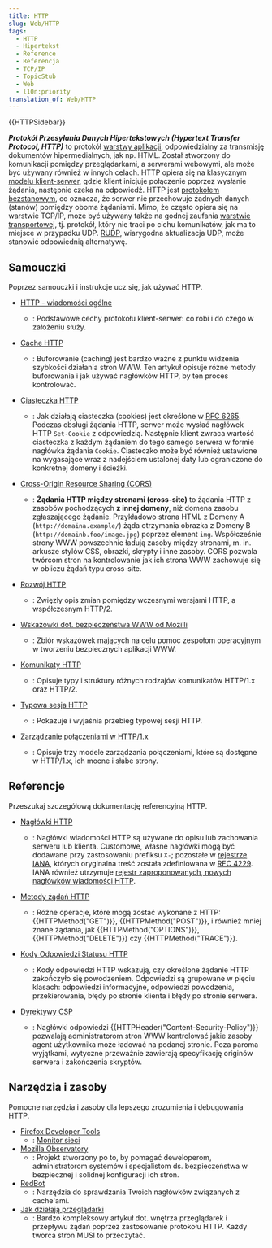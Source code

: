 ```yaml
---
title: HTTP
slug: Web/HTTP
tags:
  - HTTP
  - Hipertekst
  - Reference
  - Referencja
  - TCP/IP
  - TopicStub
  - Web
  - l10n:priority
translation_of: Web/HTTP
---
```

{{HTTPSidebar}}

**_Protokół Przesyłania Danych Hipertekstowych (Hypertext Transfer Protocol, HTTP)_** to protokół [warstwy aplikacji](https://en.wikipedia.org/wiki/Application_Layer), odpowiedzialny za transmisję dokumentów hipermedialnych, jak np. HTML. Został stworzony do komunikacji pomiędzy przeglądarkami, a serwerami webowymi, ale może być używany również w innych celach. HTTP opiera się na klasycznym [modelu klient-serwer](https://en.wikipedia.org/wiki/Client%E2%80%93server_model), gdzie klient inicjuje połączenie poprzez wysłanie żądania, następnie czeka na odpowiedź. HTTP jest [protokołem bezstanowym](https://en.wikipedia.org/wiki/Stateless_protocol), co oznacza, że serwer nie przechowuje żadnych danych (stanów) pomiędzy oboma żądaniami. Mimo, że często opiera się na warstwie TCP/IP, może być używany także na godnej zaufania [warstwie transportowej](http://en.wikipedia.org/wiki/Transport_Layer), tj. protokół, który nie traci po cichu komunikatów, jak ma to miejsce w przypadku UDP. [RUDP](https://en.wikipedia.org/wiki/Reliable_User_Datagram_Protocol), wiarygodna aktualizacja UDP, może stanowić odpowiednią alternatywę.

## Samouczki

Poprzez samouczki i instrukcje ucz się, jak używać HTTP.

- [HTTP - wiadomości ogólne](/pl/docs/Web/HTTP/Overview)
  - : Podstawowe cechy protokołu klient-serwer: co robi i do czego w założeniu służy.
- [Cache HTTP](/pl/docs/Web/HTTP/Caching)
  - : Buforowanie (caching) jest bardzo ważne z punktu widzenia szybkości działania stron WWW. Ten artykuł opisuje różne metody buforowania i jak używać nagłówków HTTP, by ten proces kontrolować.
- [Ciasteczka HTTP](/pl/docs/Web/HTTP/Cookies)
  - : Jak działają ciasteczka (cookies) jest określone w [RFC 6265](http://tools.ietf.org/html/rfc6265). Podczas obsługi żądania HTTP, serwer może wysłać nagłówek HTTP `Set-Cookie` z odpowiedzią. Następnie klient zwraca wartość ciasteczka z każdym żądaniem do tego samego serwera w formie nagłówka żądania `Cookie`. Ciasteczko może być również ustawione na wygasające wraz z nadejściem ustalonej daty lub ograniczone do konkretnej domeny i ścieżki.
- [Cross-Origin Resource Sharing (CORS)](/pl/docs/Web/HTTP/CORS)
  - : **Żądania HTTP między stronami (cross-site)** to żądania HTTP z zasobów pochodzących **z innej domeny**, niż domena zasobu zgłaszającego żądanie. Przykładowo strona HTML z Domeny A (`http://domaina.example/`) żąda otrzymania obrazka z Domeny B (`http://domainb.foo/image.jpg`) poprzez element `img`. Współcześnie strony WWW powszechnie ładują zasoby między stronami, m. in. arkusze stylów CSS, obrazki, skrypty i inne zasoby. CORS pozwala twórcom stron na kontrolowanie jak ich strona WWW zachowuje się w obliczu żądań typu cross-site.

- [Rozwój HTTP](/pl/docs/Web/HTTP/Basics_of_HTTP/Evolution_of_HTTP)
  - : Zwięzły opis zmian pomiędzy wczesnymi wersjami HTTP, a współczesnym HTTP/2.
- [Wskazówki dot. bezpieczeństwa WWW od Mozilli](https://wiki.mozilla.org/Security/Guidelines/Web_Security)
  - : Zbiór wskazówek mających na celu pomoc zespołom operacyjnym w tworzeniu bezpiecznych aplikacji WWW.

- [Komunikaty HTTP](/pl/docs/Web/HTTP/Messages)
  - : Opisuje typy i struktury różnych rodzajów komunikatów HTTP/1.x oraz HTTP/2.
- [Typowa sesja HTTP](/pl/docs/Web/HTTP/Session)
  - : Pokazuje i wyjaśnia przebieg typowej sesji HTTP.
- [Zarządzanie połączeniami w HTTP/1.x](/pl/docs/Web/HTTP/Connection_management_in_HTTP_1.x)
  - : Opisuje trzy modele zarządzania połączeniami, które są dostępne w HTTP/1.x, ich mocne i słabe strony.

## Referencje

Przeszukaj szczegółową dokumentację referencyjną HTTP.

- [Nagłówki HTTP](/pl/docs/Web/HTTP/Headers)
  - : Nagłówki wiadomości HTTP są używane do opisu lub zachowania serweru lub klienta. Customowe, własne nagłówki mogą być dodawane przy zastosowaniu prefiksu `X-`; pozostałe w [rejestrze IANA](http://www.iana.org/assignments/message-headers/perm-headers.html), których oryginalna treść została zdefiniowana w [RFC 4229](http://tools.ietf.org/html/rfc4229). IANA również utrzymuje [rejestr zaproponowanych, nowych nagłówków wiadomości HTTP](http://www.iana.org/assignments/message-headers/prov-headers.html).
- [Metody żądań HTTP](/pl/docs/Web/HTTP/Methods)
  - : Różne operacje, które mogą zostać wykonane z HTTP: {{HTTPMethod("GET")}}, {{HTTPMethod("POST")}}, i również mniej znane żądania, jak {{HTTPMethod("OPTIONS")}}, {{HTTPMethod("DELETE")}} czy {{HTTPMethod("TRACE")}}.
- [Kody Odpowiedzi Statusu HTTP](/pl/docs/Web/HTTP/Response_codes)
  - : Kody odpowiedzi HTTP wskazują, czy określone żądanie HTTP zakończyło się powodzeniem. Odpowiedzi są grupowane w pięciu klasach: odpowiedzi informacyjne, odpowiedzi powodzenia, przekierowania, błędy po stronie klienta i błędy po stronie serwera.

- [Dyrektywy CSP](/pl/docs/Web/HTTP/Headers/Content-Security-Policy)
  - : Nagłówki odpowiedzi {{HTTPHeader("Content-Security-Policy")}} pozwalają administratorom stron WWW kontrolować jakie zasoby agent użytkownika może ładować na podanej stronie. Poza paroma wyjątkami, wytyczne przeważnie zawierają specyfikację originów serwera i zakończenia skryptów.

## Narzędzia i zasoby

Pomocne narzędzia i zasoby dla lepszego zrozumienia i debugowania HTTP.

- [Firefox Developer Tools](/pl/docs/Tools)
  - : [Monitor sieci](/pl/docs/Tools/Network_Monitor)
- [Mozilla Observatory](https://observatory.mozilla.org/)
  - : Projekt stworzony po to, by pomagać deweloperom, administratorom systemów i specjalistom ds. bezpieczeństwa w bezpiecznej i solidnej konfiguracji ich stron.
- [RedBot](https://redbot.org/)
  - : Narzędzia do sprawdzania Twoich nagłówków związanych z cache'ami.
- [Jak działają przeglądarki](http://www.html5rocks.com/en/tutorials/internals/howbrowserswork/)
  - : Bardzo kompleksowy artykuł dot. wnętrza przeglądarek i przepływu żądań poprzez zastosowanie protokołu HTTP. Każdy tworca stron MUSI to przeczytać.
